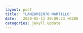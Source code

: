 ```yaml
---
layout: post
title:  "LANZAMIENTO MARTILLO"
date:   2020-05-13 20:09:23 +0200
categories: jekyll update
---
```

